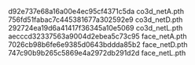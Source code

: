d92e737e68a16a00e4ec95cf4371c5da  co3d_netA.pth
756fd51fabac7c445381677a302592e9  co3d_netD.pth
292724ea19d6a41417f36345a10e5069  co3d_netL.pth
aecccd32337563a9004d2ebea5c73c95  face_netA.pth
7026cb98b6fe6e9385d0643bddda85b2  face_netD.pth
747c90b9b265c5869e4a2972db291d2d  face_netL.pth
